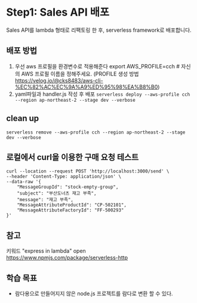 # Step1: Sales API 배포

Sales API를 lambda 형태로 리팩토링 한 후, serverless framework로 배포합니다.

## 배포 방법
1. 우선 aws 프로필을 환경변수로 적용해준다
export AWS_PROFILE=cch # 자신의 AWS 프로필 이름을 정해주세요.
(PROFILE 생성 방법 https://velog.io/@cks8483/aws-cli-%EC%82%AC%EC%9A%A9%ED%95%98%EA%B8%B0)
2. yaml파일과 handler.js 작성 후 배포
```serverless deploy --aws-profile cch --region ap-northeast-2 --stage dev --verbose```

## clean up
```serverless remove --aws-profile cch --region ap-northeast-2 --stage dev --verbose```


## 로컬에서 curl을 이용한 구매 요청 테스트
```
curl --location --request POST 'http://localhost:3000/send' \
--header 'Content-Type: application/json' \
--data-raw '{
    "MessageGroupId": "stock-empty-group",
    "subject": "부산도너츠 재고 부족",
    "message": "재고 부족",
    "MessageAttributeProductId": "CP-502101",
    "MessageAttributeFactoryId": "FF-500293"
}'
```

## 참고 
키워드 "express in lambda"
open https://www.npmjs.com/package/serverless-http

## 학습 목표
- 람다용으로 만들어지지 않은 node.js 프로젝트를 람다로 변환 할 수 있다.
